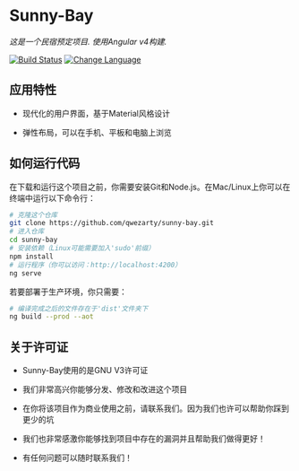 # Sunny-Bay

*这是一个民宿预定项目. 使用Angular v4构建.*

[![Build Status](https://travis-ci.org/qwezarty/sunny-bay.svg?branch=master)](https://travis-ci.org/qwezarty/sunny-bay)
[![Change Language](https://img.shields.io/badge/README-%20English-yellow.svg)](README.md)

## 应用特性

- 现代化的用户界面，基于Material风格设计

- 弹性布局，可以在手机、平板和电脑上浏览

## 如何运行代码

在下载和运行这个项目之前，你需要安装Git和Node.js。在Mac/Linux上你可以在终端中运行以下命令行：

``` bash
# 克隆这个仓库
git clone https://github.com/qwezarty/sunny-bay.git
# 进入仓库
cd sunny-bay
# 安装依赖（Linux可能需要加入'sudo'前缀）
npm install
# 运行程序（你可以访问：http://localhost:4200）
ng serve
```

若要部署于生产环境，你只需要：

``` bash
# 编译完成之后的文件存在于'dist'文件夹下
ng build --prod --aot
```

## 关于许可证

- Sunny-Bay使用的是GNU V3许可证

- 我们非常高兴你能够分发、修改和改进这个项目

- 在你将该项目作为商业使用之前，请联系我们。因为我们也许可以帮助你踩到更少的坑

- 我们也非常感激你能够找到项目中存在的漏洞并且帮助我们做得更好！

- 有任何问题可以随时联系我们！

